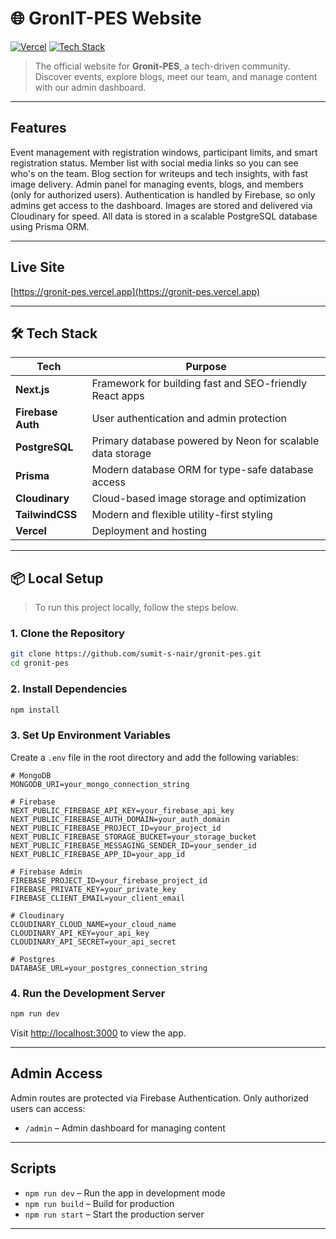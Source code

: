 
# 🌐 GronIT-PES Website

[![Vercel](https://img.shields.io/badge/Hosted%20on-Vercel-000?logo=vercel)](https://gronit-pes.vercel.app)
[![Tech Stack](https://img.shields.io/badge/Built%20with-Next.js%2C%20Firebase%2C%20MongoDB%2C%20TailwindCSS-0a0a0a)](#-tech-stack)

> The official website for **Gronit-PES**, a tech-driven community.  
> Discover events, explore blogs, meet our team, and manage content with our admin dashboard.

---


## Features

Event management with registration windows, participant limits, and smart registration status.
Member list with social media links so you can see who's on the team.
Blog section for writeups and tech insights, with fast image delivery.
Admin panel for managing events, blogs, and members (only for authorized users).
Authentication is handled by Firebase, so only admins get access to the dashboard.
Images are stored and delivered via Cloudinary for speed.
All data is stored in a scalable PostgreSQL database using Prisma ORM.

---

## Live Site

[https://gronit-pes.vercel.app](https://gronit-pes.vercel.app)

---

## 🛠 Tech Stack

| Tech       | Purpose                        |
|------------|--------------------------------|
| **Next.js** | Framework for building fast and SEO-friendly React apps |
| **Firebase Auth** | User authentication and admin protection |
| **PostgreSQL** | Primary database powered by Neon for scalable data storage |
| **Prisma** | Modern database ORM for type-safe database access |
| **Cloudinary** | Cloud-based image storage and optimization |
| **TailwindCSS** | Modern and flexible utility-first styling |
| **Vercel** | Deployment and hosting |

---

## 📦 Local Setup

> To run this project locally, follow the steps below.

### 1. Clone the Repository

```bash
git clone https://github.com/sumit-s-nair/gronit-pes.git
cd gronit-pes
```

### 2. Install Dependencies

```bash
npm install
```

### 3. Set Up Environment Variables

Create a `.env` file in the root directory and add the following variables:

```env
# MongoDB
MONGODB_URI=your_mongo_connection_string

# Firebase
NEXT_PUBLIC_FIREBASE_API_KEY=your_firebase_api_key
NEXT_PUBLIC_FIREBASE_AUTH_DOMAIN=your_auth_domain
NEXT_PUBLIC_FIREBASE_PROJECT_ID=your_project_id
NEXT_PUBLIC_FIREBASE_STORAGE_BUCKET=your_storage_bucket
NEXT_PUBLIC_FIREBASE_MESSAGING_SENDER_ID=your_sender_id
NEXT_PUBLIC_FIREBASE_APP_ID=your_app_id

# Firebase Admin
FIREBASE_PROJECT_ID=your_firebase_project_id
FIREBASE_PRIVATE_KEY=your_private_key
FIREBASE_CLIENT_EMAIL=your_client_email

# Cloudinary
CLOUDINARY_CLOUD_NAME=your_cloud_name
CLOUDINARY_API_KEY=your_api_key
CLOUDINARY_API_SECRET=your_api_secret

# Postgres
DATABASE_URL=your_postgres_connection_string
```

### 4. Run the Development Server

```bash
npm run dev
```

Visit [http://localhost:3000](http://localhost:3000) to view the app.

---

## Admin Access

Admin routes are protected via Firebase Authentication. Only authorized users can access:

- `/admin` – Admin dashboard for managing content

---

## Scripts

- `npm run dev` – Run the app in development mode
- `npm run build` – Build for production
- `npm run start` – Start the production server

---
